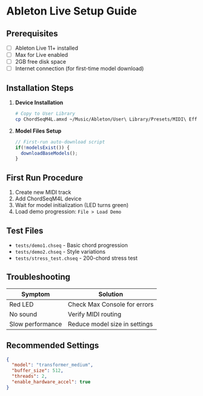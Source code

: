 # Ableton Live Setup Guide

## Prerequisites
- [ ] Ableton Live 11+ installed
- [ ] Max for Live enabled
- [ ] 2GB free disk space
- [ ] Internet connection (for first-time model download)

## Installation Steps

1. **Device Installation**
   ```bash
   # Copy to User Library
   cp ChordSeqM4L.amxd ~/Music/Ableton/User\ Library/Presets/MIDI\ Effects/Max\ MIDI\ Effect/
   ```

2. **Model Files Setup**
   ```javascript
   // First-run auto-download script
   if(!modelsExist()) {
     downloadBaseModels();
   }
   ```

## First Run Procedure
1. Create new MIDI track
2. Add ChordSeqM4L device
3. Wait for model initialization (LED turns green)
4. Load demo progression: `File > Load Demo`

## Test Files
- `tests/demo1.chseq` - Basic chord progression
- `tests/demo2.chseq` - Style variations
- `tests/stress_test.chseq` - 200-chord stress test

## Troubleshooting
| Symptom | Solution |
|---------|----------|
| Red LED | Check Max Console for errors |
| No sound | Verify MIDI routing |
| Slow performance | Reduce model size in settings |

## Recommended Settings
```json
{
  "model": "transformer_medium",
  "buffer_size": 512,
  "threads": 2,
  "enable_hardware_accel": true
}
